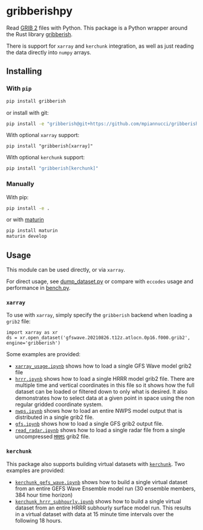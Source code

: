# gribberishpy

Read [GRIB 2](https://en.wikipedia.org/wiki/GRIB) files with Python. This package is a Python wrapper around the Rust library [gribberish](https://crates.io/crates/gribberish).

There is support for `xarray` and `kerchunk` integration, as well as just reading the data directly into `numpy` arrays.

## Installing

### With `pip`

```bash
pip install gribberish
```

or install with git:

```bash
pip install -e "gribberish@git+https://github.com/mpiannucci/gribberish.git#egg=gribberish\&subdirectory=python"
```

With optional `xarray` support:

```
pip install "gribberish[xarray]"
```

With optional `kerchunk` support:

```bash
pip install "gribberish[kerchunk]"
```

### Manually

With pip:

```bash
pip install -e .
```

or with [maturin](https://github.com/PyO3/maturin)

```bash
pip install maturin
maturin develop
```

## Usage

This module can be used directly, or via `xarray`.

For direct usage, see [dump_dataset.py](./examples/dump_dataset.py) or compare with `eccodes` usage and performance in [bench.py](./examples/bench.py).

### `xarray`

To use with `xarray`, simply specify the `gribberish` backend when loading a `grib2` file:

```
import xarray as xr
ds = xr.open_dataset('gfswave.20210826.t12z.atlocn.0p16.f000.grib2', engine='gribberish')
```

Some examples are provided:

- [`xarray_usage.ipynb`](./examples/xarray_usage.ipynb) shows how to load a single GFS Wave model grib2 file
- [`hrrr.ipynb`](./examples/hrrr.ipynb) shows how to load a single HRRR model grib2 file. There are multiple time and vertical coordinates in this file so it shows how the full dataset can be loaded or filtered down to only what is desired. It also demonstrates how to select data at a given point in space using the non regular gridded coordinate system.
- [`nwps.ipynb`](./examples/nwps.ipynb) shows how to load an entire NWPS model output that is distributed in a single grib2 file.
- [`gfs.ipynb`](./examples/gfs.ipynb) shows how to load a single GFS grib2 output file.
- [`read_radar.ipynb`](./examples/read_radar.ipynb) shows how to load a single radar file from a single uncompressed [`MRMS`](https://www.nssl.noaa.gov/projects/mrms/) grib2 file.

### `kerchunk`

This package also supports building virtual datasets with [`kerchunk`](https://github.com/fsspec/kerchunk). Two examples are provided:

- [`kerchunk_gefs_wave.ipynb`](./examples/kerchunk_gefs_wave.ipynb) shows how to build a single virtual dataset from an entire GEFS Wave Ensemble model run (30 ensemble members, 384 hour time horizon)
- [`kerchunk_hrrr_subhourly.ipynb`](./examples/kerchunk_hrrr_subhourly.ipynb) shows how to build a single virtual dataset from an entire HRRR subhourly surface model run. This results in a virtual dataset with data at 15 minute time intervals over the following 18 hours.
